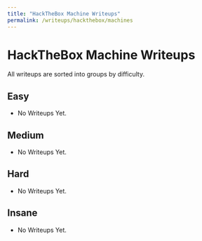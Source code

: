 ```yaml
---
title: "HackTheBox Machine Writeups"
permalink: /writeups/hackthebox/machines
---
```


# HackTheBox Machine Writeups
All writeups are sorted into groups by difficulty.

## Easy
- No Writeups Yet.

## Medium
- No Writeups Yet.

## Hard
- No Writeups Yet.

## Insane
- No Writeups Yet.